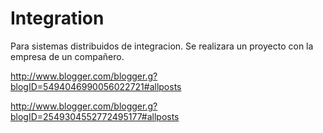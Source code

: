 Integration
===========

Para sistemas distribuidos de integracion. Se realizara un proyecto con la empresa de un compañero.

http://www.blogger.com/blogger.g?blogID=5494046990056022721#allposts


http://www.blogger.com/blogger.g?blogID=2549304552772495177#allposts
